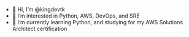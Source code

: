- 👋 Hi, I’m @kingdevtk
- 👀 I’m interested in Python, AWS, DevOps, and SRE
- 🌱 I’m currently learning Python, and studying for my AWS Solutions Architect certification

<!---
kingdevtk/kingdevtk is a ✨ special ✨ repository because its `README.md` (this file) appears on your GitHub profile.
You can click the Preview link to take a look at your changes.
--->
